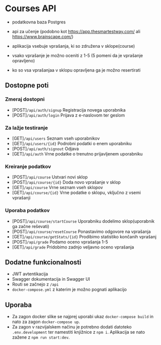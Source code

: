 # Courses API
- podatkovna baza Postgres
- api za učenje (podobno kot https://app.thesmartestway.com/ ali https://www.brainscape.com/)

- aplikacija vsebuje vprašanja, ki so združena v sklope(course)
- vsako vprašanje je možno oceniti z 1-5 (5 pomeni da je vprašanje opravljeno)
- ko so vsa vprašanjaa v sklopu opravljena ga je možno resertirati

## Dostopne poti

### Zmeraj dostopni
  - [POST]`/api/auth/signup` Registracija novega uporabnika
  - [POST]`/api/auth/login` Prijava z e-naslovom ter geslom

### Za lažje testiranje
  - [GET]`/api/users` Seznam vseh uporabnikov
  - [GET]`/api/users/{id}` Podrobni podatki o enem uporabniku
  - [POST]`/api/auth/signout` Odjava
  - [GET]`/api/auth` Vrne podatke o trenutno prijavljenem uporabniku
### Kreiranje podatkov
  - [POST]`/api/course` Ustvari novi sklop
  - [POST]`/api/course/{id}` Doda novo vprašanje v sklop
  - [GET]`/api/course` Vrne seznam vseh sklopov
  - [GET]`/api/course/{id}` Vrne podatke o sklopu, vključno z vsemi vprašanji
### Uporaba podatkov
  - [POST]`/api/course/startCourse` Uporabniku dodelimo sklop(uporabnik ga začne reševati)
  - [POST]`/api/course/resetCourse` Ponastavimo odgovore na vprašanja
  - [GET]`/api/course/getStats/{id}` Prodibimo statistiko končanih vprašanj
  - [POST]`/api/grade` Podamo oceno vprašanja 1-5
  - [GET]`/api/grade` Pridobimo zadnjo veljavno oceno vprašanja

## Dodatne funkcionalnosti

- JWT avtentikacija
- Swagger dokumentacija in Swagger UI
- Routi se začnejo z `/api`
- `docker-compose.yml` z katerim je možno pognati aplikacijo

## Uporaba
- Za zagon docker slike se najprej uporabi ukaz `docker-compose build` in nato za zagon  `docker-compose up`.
- Za zagon v razvijalskem načinu je potrebno dodati datoteko `.env.development` ter namestiti knjižnice z `npm i`. Aplikacija se nato zažene z `npm run start:dev`.

